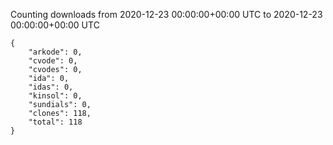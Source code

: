 
Counting downloads from 2020-12-23 00:00:00+00:00 UTC to 2020-12-23 00:00:00+00:00 UTC

```
{
    "arkode": 0,
    "cvode": 0,
    "cvodes": 0,
    "ida": 0,
    "idas": 0,
    "kinsol": 0,
    "sundials": 0,
    "clones": 118,
    "total": 118
}
```
